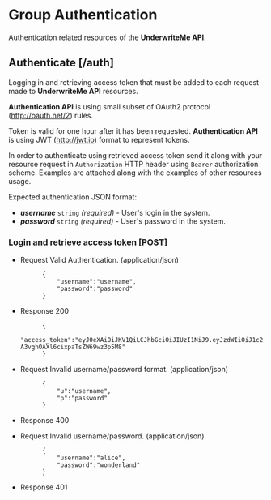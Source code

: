 # Group Authentication
Authentication related resources of the **UnderwriteMe API**.

## Authenticate [/auth]
Logging in and retrieving access token that must be added to each request made to **UnderwriteMe API** resources.

**Authentication API** is using small subset of OAuth2 protocol (http://oauth.net/2) rules.

Token is valid for one hour after it has been requested. **Authentication API** is using JWT (http://jwt.io) format to represent tokens.

In order to authenticate using retrieved access token send it along with your resource request in `Authorization` HTTP header using `Bearer` authorization scheme. Examples are attached along with the examples of other resources usage.

Expected authentication JSON format:

- ***username*** `string` *(required)* - User's login in the system.
- ***password*** `string` *(required)* - User's password in the system.

### Login and retrieve access token [POST]
+ Request Valid Authentication. (application/json)

            {
                "username":"username",
                "password":"password"
            }

+ Response 200

            {
                "access_token":"eyJ0eXAiOiJKV1QiLCJhbGciOiJIUzI1NiJ9.eyJzdWIiOiJ1c2VybmFtZSIsImV4cCI6MTQyMjU0MDAzMH0.oyMYL7t57jhBvw-A3vghOAXl6cixpaTsZW69wz3p5M8"
            }

+ Request Invalid username/password format. (application/json)

            {
                "u":"username",
                "p":"password"
            }

+ Response 400

+ Request Invalid username/password. (application/json)

            {
                "username":"alice",
                "password":"wonderland"
            }

+ Response 401
